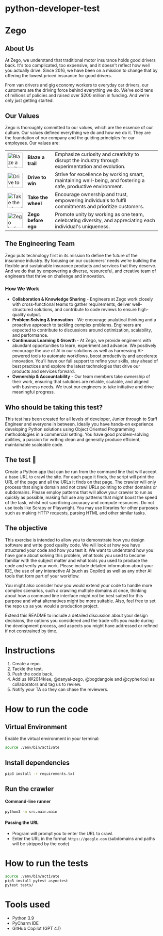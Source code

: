 # python-developer-test

# Zego

## About Us

At Zego, we understand that traditional motor insurance holds good drivers back.
It's too complicated, too expensive, and it doesn't reflect how well you actually drive.
Since 2016, we have been on a mission to change that by offering the lowest priced insurance for good drivers.

From van drivers and gig economy workers to everyday car drivers, our customers are the driving force behind everything we do. We've sold tens of millions of policies and raised over $200 million in funding. And we’re only just getting started.

## Our Values

Zego is thoroughly committed to our values, which are the essence of our culture. Our values defined everything we do and how we do it.
They are the foundation of our company and the guiding principles for our employees. Our values are:

<table>
    <tr><td><img src="../doc/assets/blaze_a_trail.png?raw=true" alt="Blaze a trail" width=50></td><td><b>Blaze a trail</b></td><td>Emphasize curiosity and creativity to disrupt the industry through experimentation and evolution.</td></tr>
    <tr><td><img src="../doc/assets/drive_to_win.png?raw=true" alt="Drive to win" width=50></td><td><b>Drive to win</b></td><td>Strive for excellence by working smart, maintaining well-being, and fostering a safe, productive environment.</td></tr>
    <tr><td><img src="../doc/assets/take_the_wheel.png?raw=true" alt="Take the wheel" width=50></td><td><b>Take the wheel</b></td><td>Encourage ownership and trust, empowering individuals to fulfil commitments and prioritize customers.</td></tr>
    <tr><td><img src="../doc/assets/zego_before_ego.png?raw=true" alt="Zego before ego" width=50></td><td><b>Zego before ego</b></td><td>Promote unity by working as one team, celebrating diversity, and appreciating each individual's uniqueness.</td></tr>
</table>

## The Engineering Team

Zego puts technology first in its mission to define the future of the insurance industry.
By focusing on our customers' needs we're building the flexible and sustainable insurance products
and services that they deserve. And we do that by empowering a diverse, resourceful, and creative
team of engineers that thrive on challenge and innovation.

### How We Work

- **Collaboration & Knowledge Sharing** - Engineers at Zego work closely with cross-functional teams to gather requirements,
  deliver well-structured solutions, and contribute to code reviews to ensure high-quality output.
- **Problem Solving & Innovation** - We encourage analytical thinking and a proactive approach to tackling complex
  problems. Engineers are expected to contribute to discussions around optimization, scalability, and performance.
- **Continuous Learning & Growth** - At Zego, we provide engineers with abundant opportunities to learn, experiment and
  advance. We positively encourage the use of AI in our solutions as well as harnessing AI-powered tools to automate
  workflows, boost productivity and accelerate innovation. You'll have our full support to refine your skills, stay
  ahead of best practices and explore the latest technologies that drive our products and services forward.
- **Ownership & Accountability** - Our team members take ownership of their work, ensuring that solutions are reliable,
  scalable, and aligned with business needs. We trust our engineers to take initiative and drive meaningful progress.

## Who should be taking this test?

This test has been created for all levels of developer, Junior through to Staff Engineer and everyone in between.
Ideally you have hands-on experience developing Python solutions using Object Oriented Programming methodologies in a commercial setting. You have good problem-solving abilities, a passion for writing clean and generally produce efficient, maintainable scaleable code.

## The test 🧪

Create a Python app that can be run from the command line that will accept a base URL to crawl the site.
For each page it finds, the script will print the URL of the page and all the URLs it finds on that page.
The crawler will only process that single domain and not crawl URLs pointing to other domains or subdomains.
Please employ patterns that will allow your crawler to run as quickly as possible, making full use any
patterns that might boost the speed of the task, whilst not sacrificing accuracy and compute resources.
Do not use tools like Scrapy or Playwright. You may use libraries for other purposes such as making HTTP requests, parsing HTML and other similar tasks.

## The objective

This exercise is intended to allow you to demonstrate how you design software and write good quality code.
We will look at how you have structured your code and how you test it. We want to understand how you have gone about
solving this problem, what tools you used to become familiar with the subject matter and what tools you used to
produce the code and verify your work. Please include detailed information about your IDE, the use of any
interactive AI (such as Copilot) as well as any other AI tools that form part of your workflow.

You might also consider how you would extend your code to handle more complex scenarios, such a crawling
multiple domains at once, thinking about how a command line interface might not be best suited for this purpose
and what alternatives might be more suitable. Also, feel free to set the repo up as you would a production project.

Extend this README to include a detailed discussion about your design decisions, the options you considered and
the trade-offs you made during the development process, and aspects you might have addressed or refined if not constrained by time.

# Instructions

1. Create a repo.
2. Tackle the test.
3. Push the code back.
4. Add us (@2014klee, @danyal-zego, @bogdangoie and @cypherlou) as collaborators and tag us to review.
5. Notify your TA so they can chase the reviewers.


# How to run the code
## Virtual Environment
Enable the virtual environment in your terminal:
```bash
source .venv/bin/activate
```
## Install dependencies
```bash
pip3 install -r requirements.txt
```
## Run the crawler
#### Command-line runner
```bash
python3 -m src.main.main
```
#### Passing the URL
- Program will prompt you to enter the URL to crawl.
- Enter the URL in the format `https://google.com` (subdomains and paths will be stripped by the code)


# How to run the tests
```bash
source .venv/bin/activate
pip3 install pytest asynctest
pytest tests/
```

# Tools used
- Python 3.9
- PyCharm IDE
- GitHub Copilot (GPT 4.1)
